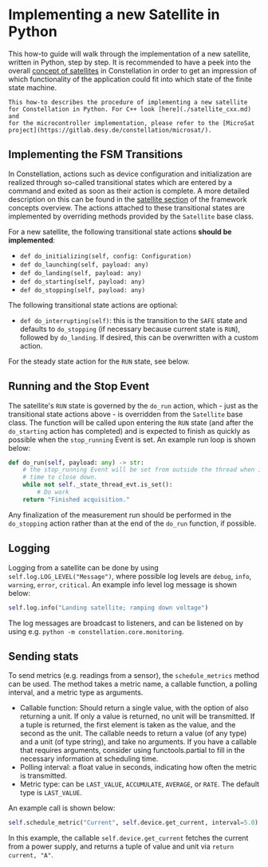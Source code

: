 # Implementing a new Satellite in Python

This how-to guide will walk through the implementation of a new satellite, written in Python, step by step.
It is recommended to have a peek into the overall [concept of satellites](../concepts/satellite.md) in Constellation in
order to get an impression of which functionality of the application could fit into which state of the finite state machine.

```{note}
This how-to describes the procedure of implementing a new satellite for Constellation in Python. For C++ look [here](./satellite_cxx.md) and
for the microcontroller implementation, please refer to the [MicroSat project](https://gitlab.desy.de/constellation/microsat/).
```

## Implementing the FSM Transitions

In Constellation, actions such as device configuration and initialization are realized through so-called transitional states
which are entered by a command and exited as soon as their action is complete. A more detailed description on this can be found
in the [satellite section](../concepts/satellite.md) of the framework concepts overview. The actions attached to these
transitional states are implemented by overriding methods provided by the `Satellite` base class.

For a new satellite, the following transitional state actions **should be implemented**:

* `def do_initializing(self, config: Configuration)`
* `def do_launching(self, payload: any)`
* `def do_landing(self, payload: any)`
* `def do_starting(self, payload: any)`
* `def do_stopping(self, payload: any)`

The following transitional state actions are optional:

* `def do_interrupting(self)`: this is the transition to the `SAFE` state and defaults to `do_stopping` (if necessary because current state is `RUN`), followed by `do_landing`. If desired, this can be overwritten with a custom action.

For the steady state action for the `RUN` state, see below.

## Running and the Stop Event

The satellite's `RUN` state is governed by the `do_run` action, which - just as the transitional state actions above - is overridden from the `Satellite` base class.
The function will be called upon entering the `RUN` state (and after the `do_starting` action has completed) and is expected to finish as quickly as possible when the
`stop_running` Event is set. An example run loop is shown below:

```python
def do_run(self, payload: any) -> str:
    # the stop_running Event will be set from outside the thread when it is
    # time to close down.
    while not self._state_thread_evt.is_set():
        # Do work
    return "Finished acquisition."
```

Any finalization of the measurement run should be performed in the `do_stopping` action rather than at the end of the `do_run` function, if possible.

## Logging

Logging from a satellite can be done by using `self.log.LOG_LEVEL("Message")`, where possible log levels are `debug`, `info`, `warning`, `error`, `critical`.
An example info level log message is shown below:

```python
self.log.info("Landing satellite; ramping down voltage")
```

The log messages are broadcast to listeners, and can be listened on by using e.g. `python -m constellation.core.monitoring`.

## Sending stats

To send metrics (e.g. readings from a sensor), the `schedule_metrics` method can be used. The method takes a metric name, a callable function, a polling interval, and a metric type as arguments.

* Callable function: Should return a single value, with the option of also returning a unit. If only a value is returned, no unit will be transmitted. If a tuple is returned, the first element is taken as the value, and the second as the unit. The callable needs to return a value (of any type) and a unit (of type string), and take no arguments. If you have a callable that requires arguments, consider using functools.partial to fill in the necessary information at scheduling time.
* Polling interval: a float value in seconds, indicating how often the metric is transmitted.
* Metric type: can be `LAST_VALUE`, `ACCUMULATE`, `AVERAGE`, or `RATE`. The default type is `LAST_VALUE`.

An example call is shown below:

```python
self.schedule_metric("Current", self.device.get_current, interval=5.0)
```

In this example, the callable `self.device.get_current` fetches the current from a power supply, and returns a tuple of value and unit via `return current, "A"`.
